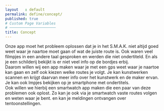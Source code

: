 ```yaml
---
layout   : default
permalink: define/concept/
published: true
# Custom Page Variables
# ─────────────────────
title: Concept
---
```

Onze app moet het probleem oplossen dat je in het S.M.A.K. niet altijd goed weet waar je naartoe moet gaan of wat de juiste route is. Ook
waren veel filmpjes in een andere taal gesproken en werden die niet ondertiteld. En als je een schilderij bekijkt is er niet veel info op de bordjes erbij.<br>
Daarom willen wij een app maken waar je met een gps weet waar je naartoe kan gaan en zelf ook kiezen welke routes je volgt. Je kan kunstwerken scannen en krijgt daarvan meer info over het kunstwerk en de maker ervan. Je kan ook  lmpjes bekijken op je smartphone met ondertitels.<br>
Ook willen we hierbij een smartwatch app maken die een paar van deze problemen ook oplost. Zo kan je ook via je smartwatch vaste routes volgen en weten waar je bent. en kan je meldingen ontvangen over tentoonstellingen.